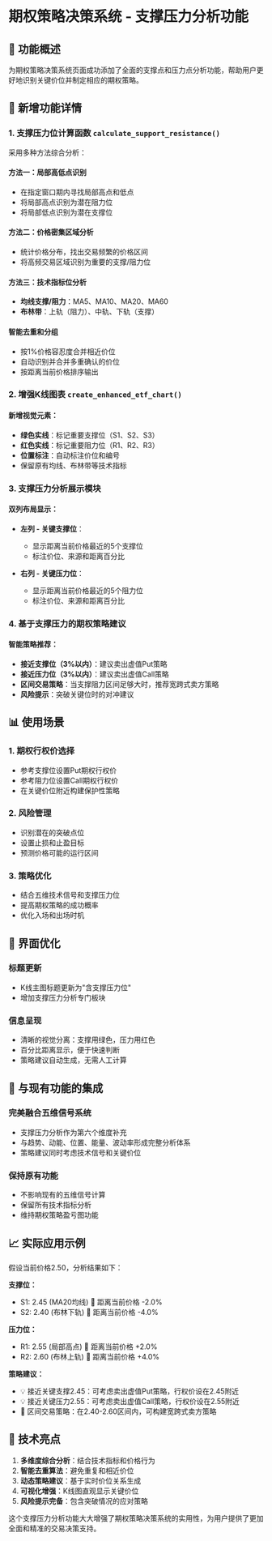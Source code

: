 # 期权策略决策系统 - 支撑压力分析功能

## 🎯 功能概述

为期权策略决策系统页面成功添加了全面的支撑点和压力点分析功能，帮助用户更好地识别关键价位并制定相应的期权策略。

## 🔧 新增功能详情

### 1. 支撑压力位计算函数 `calculate_support_resistance()`

采用多种方法综合分析：

#### 方法一：局部高低点识别
- 在指定窗口期内寻找局部高点和低点
- 将局部高点识别为潜在阻力位
- 将局部低点识别为潜在支撑位

#### 方法二：价格密集区域分析
- 统计价格分布，找出交易频繁的价格区间
- 将高频交易区域识别为重要的支撑/阻力位

#### 方法三：技术指标位分析
- **均线支撑/阻力**：MA5、MA10、MA20、MA60
- **布林带**：上轨（阻力）、中轨、下轨（支撑）

#### 智能去重和分组
- 按1%价格容忍度合并相近价位
- 自动识别并合并多重确认的价位
- 按距离当前价格排序输出

### 2. 增强K线图表 `create_enhanced_etf_chart()`

#### 新增视觉元素：
- **绿色实线**：标记重要支撑位（S1、S2、S3）
- **红色实线**：标记重要阻力位（R1、R2、R3）
- **位置标注**：自动标注价位和编号
- 保留原有均线、布林带等技术指标

### 3. 支撑压力分析展示模块

#### 双列布局显示：
- **左列 - 关键支撑位**：
  - 显示距离当前价格最近的5个支撑位
  - 标注价位、来源和距离百分比
  
- **右列 - 关键压力位**：
  - 显示距离当前价格最近的5个阻力位
  - 标注价位、来源和距离百分比

### 4. 基于支撑压力的期权策略建议

#### 智能策略推荐：
- **接近支撑位（3%以内）**：建议卖出虚值Put策略
- **接近压力位（3%以内）**：建议卖出虚值Call策略
- **区间交易策略**：当支撑阻力区间足够大时，推荐宽跨式卖方策略
- **风险提示**：突破关键位时的对冲建议

## 📊 使用场景

### 1. 期权行权价选择
- 参考支撑位设置Put期权行权价
- 参考阻力位设置Call期权行权价
- 在关键价位附近构建保护性策略

### 2. 风险管理
- 识别潜在的突破点位
- 设置止损和止盈目标
- 预测价格可能的运行区间

### 3. 策略优化
- 结合五维技术信号和支撑压力位
- 提高期权策略的成功概率
- 优化入场和出场时机

## 🎨 界面优化

### 标题更新
- K线主图标题更新为"含支撑压力位"
- 增加支撑压力分析专门板块

### 信息呈现
- 清晰的视觉分离：支撑用绿色，压力用红色
- 百分比距离显示，便于快速判断
- 策略建议自动生成，无需人工计算

## 🔄 与现有功能的集成

### 完美融合五维信号系统
- 支撑压力分析作为第六个维度补充
- 与趋势、动能、位置、能量、波动率形成完整分析体系
- 策略建议同时考虑技术信号和关键价位

### 保持原有功能
- 不影响现有的五维信号计算
- 保留所有技术指标分析
- 维持期权策略盈亏图功能

## 📈 实际应用示例

假设当前价格2.50，分析结果如下：

**支撑位：**
- S1: 2.45 (MA20均线) 📍 距离当前价格 -2.0%
- S2: 2.40 (布林下轨) 📍 距离当前价格 -4.0%

**压力位：**
- R1: 2.55 (局部高点) 📍 距离当前价格 +2.0%
- R2: 2.60 (布林上轨) 📍 距离当前价格 +4.0%

**策略建议：**
- 💡 接近关键支撑2.45：可考虑卖出虚值Put策略，行权价设在2.45附近
- 💡 接近关键压力2.55：可考虑卖出虚值Call策略，行权价设在2.55附近
- 🎯 区间交易策略：在2.40-2.60区间内，可构建宽跨式卖方策略

## 🚀 技术亮点

1. **多维度综合分析**：结合技术指标和价格行为
2. **智能去重算法**：避免重复和相近价位
3. **动态策略建议**：基于实时价位关系生成
4. **可视化增强**：K线图直观显示关键价位
5. **风险提示完备**：包含突破情况的应对策略

这个支撑压力分析功能大大增强了期权策略决策系统的实用性，为用户提供了更加全面和精准的交易决策支持。
